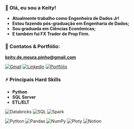 ### 👋 Olá, eu sou a Keity!
- **Atualmente trabalho como Engenheira de Dados Jr!**
- **Estou fazendo pós-graduação em Engenharia de Dados;**
- **Sou graduada em Ciências Econômicas;**
- **E também fui FX Trader de Prop Firm.**


### 🔗 Contatos & Portfólio:

**keity.de.moura.pinho@gmail.com**

[![Gmail](https://img.shields.io/badge/Gmail-D14836?style=for-the-badge&logo=gmail&logoColor=white)](https://mail.google.com/mail/u/0/#inbox?compose=CllgCJlJWFmhfSRrgdfgmqQjmhjtjlPVRrxdDHsMvvdzBXvnmgZTllvzqZpTVHHKVrKlbslLjHg)
[![Linkedin](https://img.shields.io/badge/LinkedIn-0077B5?style=for-the-badge&logo=linkedin&logoColor=white)](https://www.linkedin.com/in/keity-p/)
[![Portfólio](https://img.shields.io/badge/website-000000?style=for-the-badge&logo=About.me&logoColor=white)](https://sites.google.com/view/keity-p)


### ⚡ Principais Hard Skills
- **Python**
- **SQL Server**
- **ETL/ELT**

![Databricks](https://img.shields.io/badge/Databricks-FF3621.svg?style=for-the-badge&logo=Databricks&logoColor=white)
![SQL](https://img.shields.io/badge/Microsoft%20SQL%20Server-CC2927?style=for-the-badge&logo=microsoft%20sql%20server&logoColor=white)
![Spark](https://img.shields.io/badge/Apache%20Spark-E25A1C.svg?style=for-the-badge&logo=Apache-Spark&logoColor=white)

![Python](https://img.shields.io/badge/Python-FFD43B?style=for-the-badge&logo=python&logoColor=blue)
![Pandas](https://img.shields.io/badge/Pandas-2C2D72?style=for-the-badge&logo=pandas&logoColor=white)
![NumPy](https://img.shields.io/badge/Numpy-777BB4?style=for-the-badge&logo=numpy&logoColor=white)
![Ploty](https://img.shields.io/badge/Plotly-239120?style=for-the-badge&logo=plotly&logoColor=white)
![Notion](https://img.shields.io/badge/Notion-000000.svg?style=for-the-badge&logo=Notion&logoColor=white)





